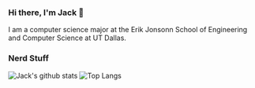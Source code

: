 ### Hi there, I'm Jack 👋
I am a computer science major at the Erik Jonsonn School of Engineering and Computer Science at UT Dallas.

### Nerd Stuff
![Jack's github stats](https://github-readme-stats.vercel.app/api?username=JacksonHoggard&count_private=true&show_icons=true&theme=dark)
![Top Langs](https://github-readme-stats.vercel.app/api/top-langs/?username=JacksonHoggard&layout=compact&theme=dark)
